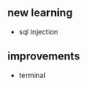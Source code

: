 ## new learning

<ul>
    <li>sql injection</li>
</ul>

## improvements

<ul>
    <li>terminal</li>
</ul>
